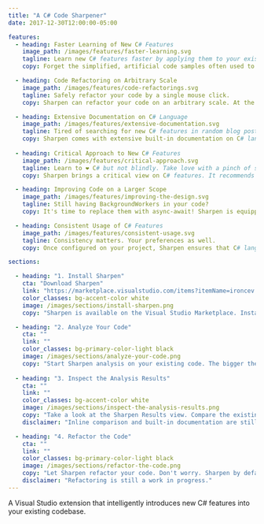 ```yaml
---
title: "A C# Code Sharpener"
date: 2017-12-30T12:00:00-05:00

features:
  - heading: Faster Learning of New C# Features
    image_path: /images/features/faster-learning.svg
    tagline: Learn new C# features faster by applying them to your existing codebase.
    copy: Forget the simplified, artificial code samples often used to introduce new C# features. Sharpen points to places in real-life production code - your code! - where new C# features should be used.

  - heading: Code Refactoring on Arbitrary Scale
    image_path: /images/features/code-refactorings.svg
    tagline: Safely refactor your code by a single mouse click.
    copy: Sharpen can refactor your code on an arbitrary scale. At the same time, it gives you full control over the scope and nature of the refactorings.

  - heading: Extensive Documentation on C# Language
    image_path: /images/features/extensive-documentation.svg
    tagline: Tired of searching for new C# features in random blog posts?
    copy: Sharpen comes with extensive built-in documentation on C# language features. It's a one-stop-shop for everything you ever wanted to know about the design and evolution of C#.
     
  - heading: Critical Approach to New C# Features
    image_path: /images/features/critical-approach.svg
    tagline: Learn to ❤ C# but not blindly. Take love with a pinch of salt ;-)
    copy: Sharpen brings a critical view on C# features. It recommends applying them only if their usage will actually result in "sharper" code. Sharpen is not shy of saying No to a language feature.

  - heading: Improving Code on a Larger Scope
    image_path: /images/features/improving-the-design.svg
    tagline: Still having BackgroundWorkers in your code?
    copy: It's time to replace them with async-await! Sharpen is equipped with an intelligent heuristics that recognizes potential improvements of your code on a broader scope.

  - heading: Consistent Usage of C# Features
    image_path: /images/features/consistent-usage.svg
    tagline: Consistency matters. Your preferences as well.
    copy: Once configured on your project, Sharpen ensures that C# language features are consistently used over the whole codebase. 

sections:

  - heading: "1. Install Sharpen"
    cta: "Download Sharpen"
    link: "https://marketplace.visualstudio.com/items?itemName=ironcev.sharpen"
    color_classes: bg-accent-color white
    image: /images/sections/install-sharpen.png
    copy: "Sharpen is available on the Visual Studio Marketplace. Install it directly from Visual Studio by using \"Tools -> Extensions and Updates\" or download it via the below link."

  - heading: "2. Analyze Your Code"
    cta: ""
    link: ""
    color_classes: bg-primary-color-light black
    image: /images/sections/analyze-your-code.png
    copy: "Start Sharpen analysis on your existing code. The bigger the codebase, the better. Sharpen will search for places in the code that benefit of introducing new C# features."
    
  - heading: "3. Inspect the Analysis Results"
    cta: ""
    link: ""
    color_classes: bg-accent-color white
    image: /images/sections/inspect-the-analysis-results.png
    copy: "Take a look at the Sharpen Results view. Compare the existing and the \"sharper\" code. Use built-in C# documentation and Sharpen's suggestons to learn more about new C# features."
    disclaimer: "Inline comparison and built-in documentation are still a work in progress."

  - heading: "4. Refactor the Code"
    cta: ""
    link: ""
    color_classes: bg-primary-color-light black
    image: /images/sections/refactor-the-code.png
    copy: "Let Sharpen refactor your code. Don't worry. Sharpen by default refactors only the parts of code that clearly benefit of introducing a new C# feature."
    disclaimer: "Refactoring is still a work in progress."
---
```


A Visual Studio extension that intelligently introduces new C# features into your existing codebase.